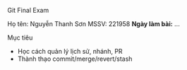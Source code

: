 Git Final Exam

Họ tên: Nguyễn Thanh Sơn
MSSV: 221958
**Ngày làm bài:** ...

Mục tiêu
- Học cách quản lý lịch sử, nhánh, PR
- Thành thạo commit/merge/revert/stash
